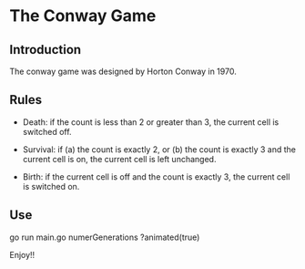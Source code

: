 # The Conway Game

## Introduction
The conway game was designed by Horton Conway in 1970.

## Rules
 - Death: if the count is less than 2 or greater than 3, the current cell is switched off.

- Survival: if (a) the count is exactly 2, or (b) the count is exactly 3 and the current cell is on, the current cell is left unchanged.

- Birth: if the current cell is off and the count is exactly 3, the current cell is switched on. 

## Use

go run main.go numerGenerations ?animated(true)

Enjoy!!
